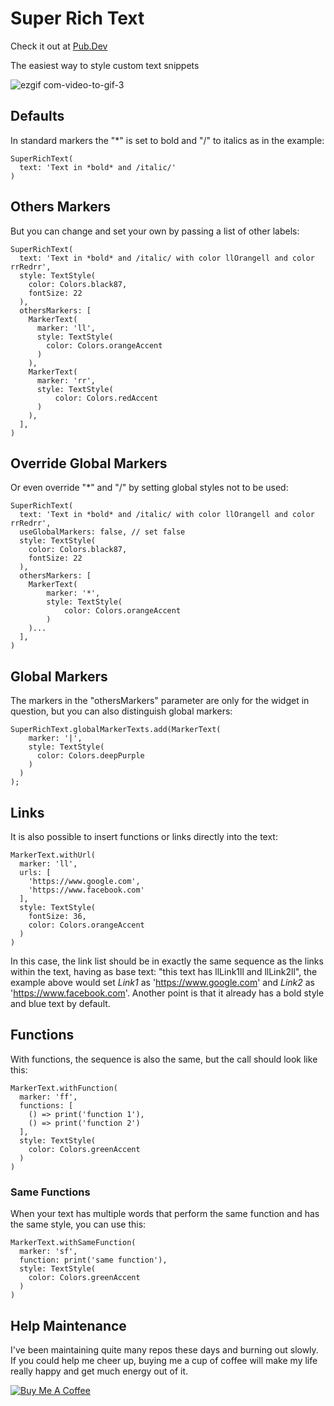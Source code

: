 # Super Rich Text
Check it out at [Pub.Dev](https://pub.dev/packages/super_rich_text)

The easiest way to style custom text snippets

![ezgif com-video-to-gif-3](https://user-images.githubusercontent.com/22732544/69406013-d50f2000-0cdf-11ea-9573-788064e9ce3d.gif)

## Defaults

In standard markers the "*" is set to bold and "/" to italics as in the example:

    SuperRichText(
      text: 'Text in *bold* and /italic/'
    )
 
## Others Markers
    
But you can change and set your own by passing a list of other labels:

    SuperRichText(
      text: 'Text in *bold* and /italic/ with color llOrangell and color rrRedrr',
      style: TextStyle(
        color: Colors.black87,
        fontSize: 22
      ),
      othersMarkers: [
        MarkerText(
          marker: 'll',
          style: TextStyle(
            color: Colors.orangeAccent
          )
        ),
        MarkerText(
          marker: 'rr',
          style: TextStyle(
              color: Colors.redAccent
          )
        ),
      ],
    )

## Override Global Markers
    
Or even override "*" and "/" by setting global styles not to be used:

    SuperRichText(
      text: 'Text in *bold* and /italic/ with color llOrangell and color rrRedrr',
      useGlobalMarkers: false, // set false
      style: TextStyle(
        color: Colors.black87,
        fontSize: 22
      ),
      othersMarkers: [
        MarkerText(
            marker: '*',
            style: TextStyle(
                color: Colors.orangeAccent
            )
        )...
      ],
    )

## Global Markers
      
The markers in the "othersMarkers" parameter are only for the widget in question, but you can also distinguish global markers:

    SuperRichText.globalMarkerTexts.add(MarkerText(
        marker: '|',
        style: TextStyle(
          color: Colors.deepPurple
        )
      )
    );

## Links   
    
It is also possible to insert functions or links directly into the text:

    MarkerText.withUrl(
      marker: 'll',
      urls: [
        'https://www.google.com',
        'https://www.facebook.com'
      ],
      style: TextStyle(
        fontSize: 36,
        color: Colors.orangeAccent
      )
    )
    
In this case, the link list should be in exactly the same sequence as the links within the text, having as base text: "this text has llLink1ll and llLink2ll", the example above would set *Link1* as 'https://www.google.com' and *Link2* as 'https://www.facebook.com'.
Another point is that it already has a bold style and blue text by default.

## Functions

With functions, the sequence is also the same, but the call should look like this:

    MarkerText.withFunction(
      marker: 'ff',
      functions: [
        () => print('function 1'),
        () => print('function 2')
      ],
      style: TextStyle(
        color: Colors.greenAccent
      )
    )

### Same Functions

When your text has multiple words that perform the same function and has the same style, you can use this:

    MarkerText.withSameFunction(
      marker: 'sf',
      function: print('same function'),
      style: TextStyle(
        color: Colors.greenAccent
      )
    )

## Help Maintenance

I've been maintaining quite many repos these days and burning out slowly. If you could help me cheer up, buying me a cup of coffee will make my life really happy and get much energy out of it.

<a href="https://www.buymeacoffee.com/RtrHv1C" target="_blank"><img src="https://www.buymeacoffee.com/assets/img/custom_images/purple_img.png" alt="Buy Me A Coffee" style="height: auto !important;width: auto !important;" ></a>